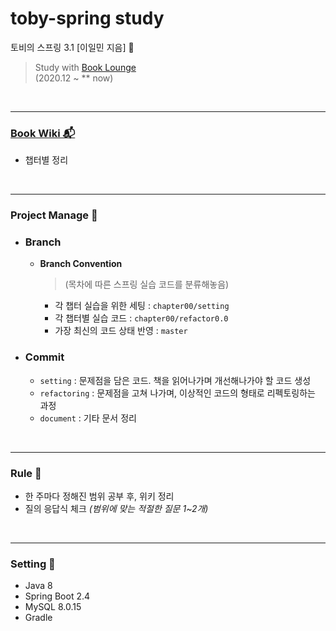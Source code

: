 # toby-spring study
토비의 스프링 3.1 [이일민 지음] 🍏
> Study with [Book Lounge](https://github.com/team-tancheon/book-lounge) <br>
> (2020.12 ~ ** now)

<br>

---
### [Book Wiki 📬](https://github.com/KOO-YS/toby-spring/wiki)
- 챕터별 정리
<br>

---
### Project Manage 💭
- ### Branch
    - **Branch Convention**
        > (목차에 따른 스프링 실습 코드를 분류해놓음)
        - 각 챕터 실습을 위한 세팅 : `chapter00/setting`
        - 각 챕터별 실습 코드 : `chapter00/refactor0.0`
        - 가장 최신의 코드 상태 반영 : `master`
- ### Commit
    - `setting` : 문제점을 담은 코드. 책을 읽어나가며 개선해나가야 할 코드 생성
    - `refactoring` : 문제점을 고쳐 나가며, 이상적인 코드의 형태로 리펙토링하는 과정
    - `document` : 기타 문서 정리
<br>

---
### Rule 💢
 - 한 주마다 정해진 범위 공부 후, 위키 정리
 - 질의 응답식 체크 *(범위에 맞는 적절한 질문 1~2개)*
<br>

---
### Setting 🐍
 - Java 8 
 - Spring Boot 2.4
 - MySQL 8.0.15
 - Gradle
  


